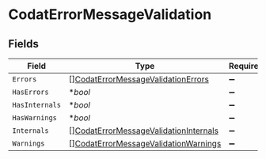 # CodatErrorMessageValidation


## Fields

| Field                                                                                                 | Type                                                                                                  | Required                                                                                              | Description                                                                                           |
| ----------------------------------------------------------------------------------------------------- | ----------------------------------------------------------------------------------------------------- | ----------------------------------------------------------------------------------------------------- | ----------------------------------------------------------------------------------------------------- |
| `Errors`                                                                                              | [][CodatErrorMessageValidationErrors](../../models/shared/codaterrormessagevalidationerrors.md)       | :heavy_minus_sign:                                                                                    | N/A                                                                                                   |
| `HasErrors`                                                                                           | **bool*                                                                                               | :heavy_minus_sign:                                                                                    | N/A                                                                                                   |
| `HasInternals`                                                                                        | **bool*                                                                                               | :heavy_minus_sign:                                                                                    | N/A                                                                                                   |
| `HasWarnings`                                                                                         | **bool*                                                                                               | :heavy_minus_sign:                                                                                    | N/A                                                                                                   |
| `Internals`                                                                                           | [][CodatErrorMessageValidationInternals](../../models/shared/codaterrormessagevalidationinternals.md) | :heavy_minus_sign:                                                                                    | N/A                                                                                                   |
| `Warnings`                                                                                            | [][CodatErrorMessageValidationWarnings](../../models/shared/codaterrormessagevalidationwarnings.md)   | :heavy_minus_sign:                                                                                    | N/A                                                                                                   |
